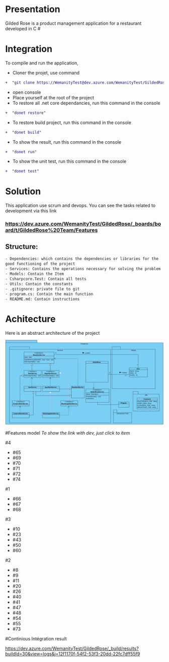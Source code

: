 ﻿# Presentation
Gilded Rose is a product management application for a restaurant developed in C #

# Integration
To compile and run the application,
- Cloner the projet, use command
 ```diff
+  "git clone https://WemanityTest@dev.azure.com/WemanityTest/GildedRose/_git/GildedRose" 
``` 
- open console
- Place yourself at the root of the project
- To restore all .net core dependancies, run this command in the console
 ```diff
+  "donet restore" 
``` 
- To restore build project, run this command in the console
 ```diff
+  "donet build" 
``` 
- To show the result, run this command in the console
 ```diff
+  "donet run" 
``` 
- To show the  unit test, run this command in the console
 ```diff
+  "donet test" 
``` 

# Solution 
This application use scrum and devops. 
You can see the tasks related to development via this link
### https://dev.azure.com/WemanityTest/GildedRose/_boards/board/t/GildedRose%20Team/Features

## Structure:
	
~~~~
- Dependencies: which contains the dependencies or libraries for the good functioning of the project
- Services: Contains the operations necessary for solving the problem
- Models: Contain the Item
- Csharpcore.Test: Contain all tests
- Utils: Contain the constants
- .gitignore: private file to git
- program.cs: Contain the main function
- README.md: Contain instructions 
~~~~

# Achitecture
Here is an abstract architecture of the project


![Wemanity-test-achitecture.jpg](/.attachments/Wemanity-test-achitecture-53685420-1df1-4603-9069-a3e31cfa0cb0.jpg)


#Features model
*To show the link with dev, just click to item*

#4
- #65
- #69
- #70
- #71
- #72
- #74

#1
- #66
- #67
- #68

#3
- #10
- #23
- #43
- #50
- #60

#2
- #8
- #9
- #11
- #20
- #26
- #40
- #41
- #47
- #48
- #54
- #55
- #73

#Continious Intégration  result

https://dev.azure.com/WemanityTest/GildedRose/_build/results?buildId=30&view=logs&j=12f1170f-54f2-53f3-20dd-22fc7dff55f9
